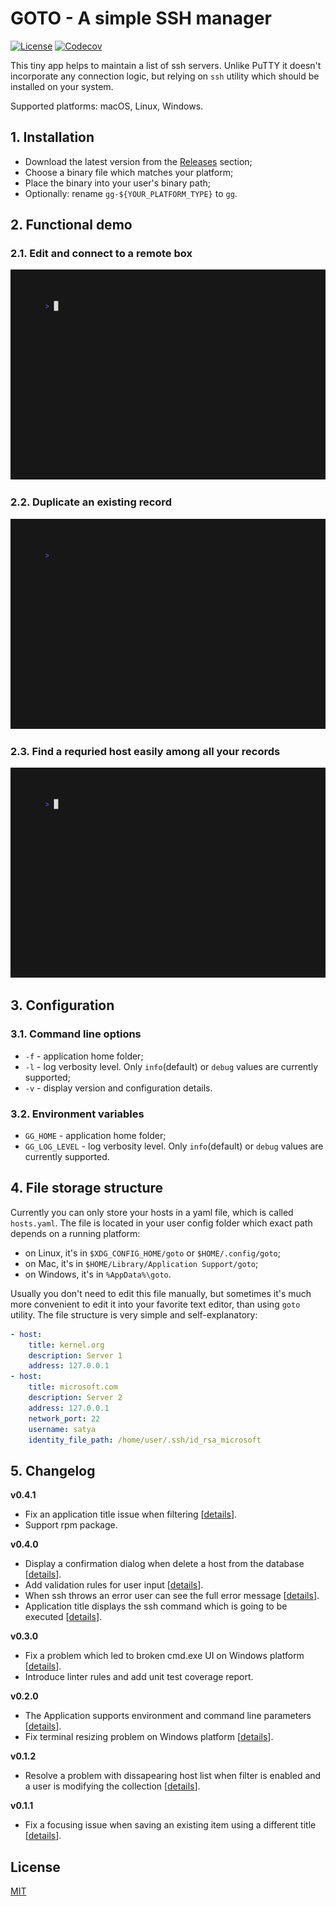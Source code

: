 # GOTO - A simple SSH manager #

[![License](https://img.shields.io/badge/license-MIT-blue.svg?style=flat-square)](https://raw.githubusercontent.com/grafviktor/goto/master/LICENSE)
[![Codecov](https://codecov.io/gh/grafviktor/goto/branch/develop/graph/badge.svg?token=tTyTsuCvNb)](https://codecov.io/gh/grafviktor/goto)

This tiny app helps to maintain a list of ssh servers. Unlike PuTTY it doesn't incorporate any connection logic, but relying on `ssh` utility which should be installed on your system.

Supported platforms: macOS, Linux, Windows.

## 1. Installation ##

* Download the latest version from the [Releases](https://github.com/grafviktor/goto/releases) section;
* Choose a binary file which matches your platform;
* Place the binary into your user's binary path;
* Optionally: rename `gg-${YOUR_PLATFORM_TYPE}` to `gg`.

## 2. Functional demo ##

### 2.1. Edit and connect to a remote box ###

![Small demo where we open ssh session using goto](demo/edit_and_connect.gif)

### 2.2. Duplicate an existing record ###

![Small demo where duplicate an existing record in goto database](demo/duplicate_existing_record.gif)

### 2.3. Find a requried host easily among all your records ###

![Small demo where we open ssh session using goto](demo/search_through_database.gif)

## 3. Configuration ##

### 3.1. Command line options ###

* `-f` - application home folder;
* `-l` - log verbosity level. Only `info`(default) or `debug` values are currently supported;
* `-v` - display version and configuration details.

### 3.2. Environment variables ###

* `GG_HOME` - application home folder;
* `GG_LOG_LEVEL` - log verbosity level. Only `info`(default) or `debug` values are currently supported.

## 4. File storage structure ##

Currently you can only store your hosts in a yaml file, which is called `hosts.yaml`. The file is located in your user config folder which exact path depends on a running platform:

* on Linux, it's in `$XDG_CONFIG_HOME/goto` or `$HOME/.config/goto`;
* on Mac, it's in `$HOME/Library/Application Support/goto`;
* on Windows, it's in `%AppData%\goto`.

Usually you don't need to edit this file manually, but sometimes it's much more convenient to edit it into your favorite text editor, than using `goto` utility. The file structure is very simple and self-explanatory:

```yaml
- host:
    title: kernel.org
    description: Server 1
    address: 127.0.0.1
- host:
    title: microsoft.com
    description: Server 2
    address: 127.0.0.1
    network_port: 22
    username: satya
    identity_file_path: /home/user/.ssh/id_rsa_microsoft
```

## 5. Changelog ##

**v0.4.1**

* Fix an application title issue when filtering [[details](https://github.com/grafviktor/goto/issues/37)].
* Support rpm package.

**v0.4.0**

* Display a confirmation dialog when delete a host from the database [[details](https://github.com/grafviktor/goto/pull/31)].
* Add validation rules for user input [[details](https://github.com/grafviktor/goto/pull/34)].
* When ssh throws an error user can see the full error message [[details](https://github.com/grafviktor/goto/pull/30)].
* Application title displays the ssh command which is going to be executed [[details](https://github.com/grafviktor/goto/pull/27)].

**v0.3.0**

* Fix a problem which led to broken cmd.exe UI on Windows platform [[details](https://github.com/grafviktor/goto/pull/14)].
* Introduce linter rules and add unit test coverage report.

**v0.2.0**

* The Application supports environment and command line parameters [[details](https://github.com/grafviktor/goto/issues/8)].
* Fix terminal resizing problem on Windows platform [[details](https://github.com/grafviktor/goto/issues/5)].

**v0.1.2**

* Resolve a problem with dissapearing host list when filter is enabled and a user is modifying the collection [[details](https://github.com/grafviktor/goto/issues/3)].

**v0.1.1**

* Fix a focusing issue when saving an existing item using a different title [[details](https://github.com/grafviktor/goto/issues/1)].

## License ##

[MIT](LICENSE)
